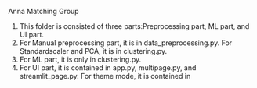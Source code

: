 Anna Matching Group 

1. This folder is consisted of three parts:Preprocessing part, ML part, and UI part. 
2. For Manual preprocessing part, it is in data_preprocessing.py. For Standardscaler and PCA, it is in clustering.py.
4. For ML part, it is only in clustering.py.
5. For UI part, it is contained in app.py, multipage.py, and streamlit_page.py. For theme mode, it is contained in 
